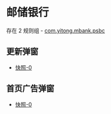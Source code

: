 # 邮储银行

存在 2 规则组 - [com.yitong.mbank.psbc](/src/apps/com.yitong.mbank.psbc.ts)

## 更新弹窗

- [快照-0](https://i.gkd.li/import/import/12685350)

## 首页广告弹窗

- [快照-0](https://i.gkd.li/import/12755516)
